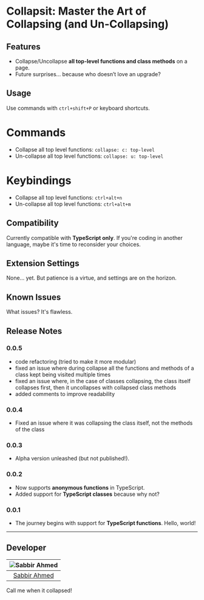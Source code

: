 # Collapsit: Master the Art of Collapsing (and Un-Collapsing)

## Features
- Collapse/Uncollapse **all top-level functions and class methods** on a page.
- Future surprises... because who doesn’t love an upgrade?

## Usage
Use commands with `ctrl+shift+P` or keyboard shortcuts.

# Commands
- Collapse all top level functions: `collapse: c: top-level`
- Un-collapse all top level functions: `collapse: u: top-level` 

# Keybindings
- Collapse all top level functions: `ctrl+alt+n`
- Un-collapse all top level functions: `ctrl+alt+m`

## Compatibility
Currently compatible with **TypeScript only**. If you're coding in another language, maybe it's time to reconsider your choices.

## Extension Settings
None... yet. But patience is a virtue, and settings are on the horizon.

## Known Issues
What issues? It's flawless.

## Release Notes
### 0.0.5
- code refactoring (tried to make it more modular)
- fixed an issue where during collapse all the functions and methods of a class kept being visited multiple times
- fixed an issue where, in the case of classes collapsing, the class itself collapses first, then it uncollapses with collapsed class methods
- added comments to improve readability
### 0.0.4
- Fixed an issue where it was collapsing the class itself, not the methods of the class

### 0.0.3
- Alpha version unleashed (but not published!).

### 0.0.2
- Now supports **anonymous functions** in TypeScript.
- Added support for **TypeScript classes** because why not?

### 0.0.1
- The journey begins with support for **TypeScript functions**. Hello, world!

---

## Developer

| ![Sabbir Ahmed](https://avatars.githubusercontent.com/u/25762687?s=60) |
|:---:|
| [Sabbir Ahmed](https://github.com/ahmdsabbir) |

Call me when it collapsed!
